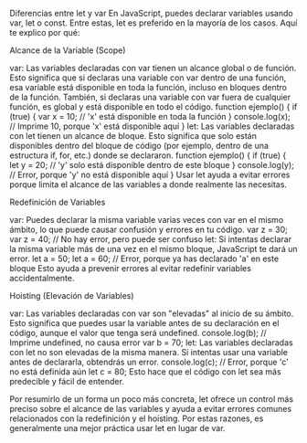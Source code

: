 Diferencias entre let y var
En JavaScript, puedes declarar variables usando var, let o const. Entre estas, let es preferido en la mayoría de los casos. Aquí te explico por qué:

Alcance de la Variable (Scope)

var: Las variables declaradas con var tienen un alcance global o de función. Esto significa que si declaras una variable con var dentro de una función, esa variable está disponible en toda la función, incluso en bloques dentro de la función. También, si declaras una variable con var fuera de cualquier función, es global y está disponible en todo el código.
function ejemplo() {
if (true) {
var x = 10;  // 'x' está disponible en toda la función
}
console.log(x);  // Imprime 10, porque 'x' está disponible aquí
}
let: Las variables declaradas con let tienen un alcance de bloque. Esto significa que solo están disponibles dentro del bloque de código (por ejemplo, dentro de una estructura if, for, etc.) donde se declararon.
function ejemplo() {
if (true) {
let y = 20;  // 'y' solo está disponible dentro de este bloque
}
console.log(y);  // Error, porque 'y' no está disponible aquí
}
Usar let ayuda a evitar errores porque limita el alcance de las variables a donde realmente las necesitas.



Redefinición de Variables

var: Puedes declarar la misma variable varias veces con var en el mismo ámbito, lo que puede causar confusión y errores en tu código.
var z = 30;
var z = 40;  // No hay error, pero puede ser confuso
let: Si intentas declarar la misma variable más de una vez en el mismo bloque, JavaScript te dará un error.
let a = 50;
let a = 60;  // Error, porque ya has declarado 'a' en este bloque
Esto ayuda a prevenir errores al evitar redefinir variables accidentalmente.



Hoisting (Elevación de Variables)

var: Las variables declaradas con var son "elevadas" al inicio de su ámbito. Esto significa que puedes usar la variable antes de su declaración en el código, aunque el valor que tenga será undefined.
console.log(b);  // Imprime undefined, no causa error
var b = 70;
let: Las variables declaradas con let no son elevadas de la misma manera. Si intentas usar una variable antes de declararla, obtendrás un error.
console.log(c);  // Error, porque 'c' no está definida aún
let c = 80;
Esto hace que el código con let sea más predecible y fácil de entender.



Por resumirlo de un forma un poco más concreta, let ofrece un control más preciso sobre el alcance de las variables y ayuda a evitar errores comunes relacionados con la redefinición y el hoisting. Por estas razones, es generalmente una mejor práctica usar let en lugar de var.

 

